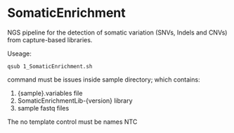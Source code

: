 # SomaticEnrichment

NGS pipeline for the detection of somatic variation (SNVs, Indels and CNVs) from capture-based libraries.

Useage:

```
qsub 1_SomaticEnrichment.sh
```

command must be issues inside sample directory; which contains:
1. {sample}.variables file
2. SomaticEnrichmentLib-{version} library
3. sample fastq files

The no template control must be names NTC
